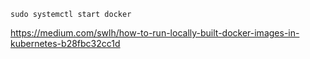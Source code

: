 `sudo systemctl start docker`

https://medium.com/swlh/how-to-run-locally-built-docker-images-in-kubernetes-b28fbc32cc1d
